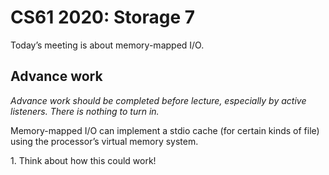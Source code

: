 CS61 2020: Storage 7
====================

Today’s meeting is about memory-mapped I/O.

Advance work
------------

*Advance work should be completed before lecture, especially by active
listeners. There is nothing to turn in.*

Memory-mapped I/O can implement a stdio cache (for certain kinds of
file) using the processor’s virtual memory system.

1\. Think about how this could work!
